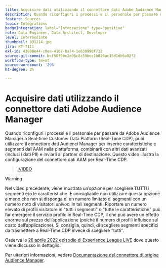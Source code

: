 ```yaml
---
title: Acquisire dati utilizzando il connettore dati Adobe Audience Manager
description: Quando riconfiguri i processi e il personale per passare da Adobe Audience Manager a Real-time Customer Data Platform, puoi utilizzare il connettore dati Audienci Manager per inserire caratteristiche e segmenti dall’AAM nella piattaforma, combinarli con altri dati avanzati (inclusi i dati PII) e inviarli ai partner di destinazione. Questo video illustra la configurazione del connettore dati AAM per Real-Time CDP.
feature: Sources
topic: Integrations
badgeIntegration: label="Integrazione" type="positive"
role: Data Engineer, Data Architect, Developer
level: Intermediate
thumbnail: 331214.jpg
jira: KT-7111
exl-id: 43688e44-c0ea-4107-ba74-1e630990f732
source-git-commit: bcf6079bc2e05c8c59bcc1b020ac15d1db6a02f2
workflow-type: tm+mt
source-wordcount: '296'
ht-degree: 3%

---
```


# Acquisire dati utilizzando il connettore dati Adobe Audience Manager

Quando riconfiguri i processi e il personale per passare da Adobe Audience Manager a Real-time Customer Data Platform (Real-Time CDP), puoi utilizzare il connettore dati Audienci Manager per inserire caratteristiche e segmenti dall’AAM nella piattaforma, combinarli con altri dati avanzati (inclusi i dati PII) e inviarli ai partner di destinazione. Questo video illustra la configurazione del connettore dati AAM per Real-Time CDP.

>[!VIDEO](https://video.tv.adobe.com/v/331214/?quality=12&learn=on)

>[!WARNING]
>
>Nel video precedente, viene mostrata un’opzione per scegliere TUTTI i segmenti e/o le caratteristiche. È consigliabile non utilizzare questa opzione a meno che non si disponga di un numero limitato di segmenti con un numero noto di visitatori univoci in tali segmenti. Riportare un numero elevato di profili visitatore in &quot;tutti i segmenti&quot; o &quot;tutte le caratteristiche&quot; può far emergere il servizio profilo in Real-Time CDP, il che può avere un effetto enorme sul prezzo dell’applicazione (poiché il numero di profili influisce sul costo dell’applicazione). Si consiglia, quindi, di scegliere segmenti specifici da trasmettere a Real-Time CDP invece di scegliere &quot;tutti&quot;.
>
>Osserva le [28 aprile 2022 episodio di Experience League LIVE](https://experienceleague.adobe.com/docs/experience-league-live-events/events/episodes/exl-live-episode-04-28-22.html?lang=it) dove questo viene discusso in dettaglio.

Per ulteriori informazioni, vedere [Documentazione del connettore di origine Audience Manager](https://experienceleague.adobe.com/docs/experience-platform/sources/connectors/adobe-applications/audience-manager.html).

